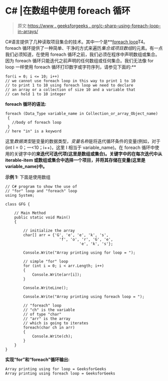 # C# |在数组中使用 foreach 循环

> 原文:[https://www . geeksforgeeks . org/c-sharp-using-foreach-loop-in-arrays/](https://www.geeksforgeeks.org/c-sharp-using-foreach-loop-in-arrays/)

C#语言提供了几种读取项目集合的技术。其中一个是**[foreach loop](https://www.geeksforgeeks.org/c-foreach-loop/)T4。foreach 循环提供了一种简单、干净的方式来遍历*集合或项目数组*的元素。有一点我们必须知道，在使用 foreach 循环之前，我们必须在程序中声明数组或集合。因为 foreach 循环只能迭代之前声明的任何数组或任何集合。我们无法像 for loop 一样使用 foreach 循环打印数字或字符序列，请参见下面的:**

```
for(i = 0; i <= 10; i++)
// we cannot use foreach loop in this way to print 1 to 10
// to print 1 to 10 using foreach loop we need to declare 
// an array or a collection of size 10 and a variable that 
// can hold 1 to 10 integer 
```

**foreach 循环的语法:**

```
foreach (Data_Type variable_name in Collection_or_array_Object_name)
 {
   //body of foreach loop
 }
// here "in" is a keyword

```

这里*数据类型*是变量的数据类型，*变量名称*是将迭代循环条件的变量(例如，对于(int I = 0；一<10；i++)，这里 I 相当于 variable_name)。在 foreach 循环中使用的关键字中的**来迭代可迭代项(这里是数组或集合)。**关键字中的**在每次迭代中从 iterable-item 或数组或集合中选择一个项目，并将其存储在变量(这里是 variable_name)中。**

**示例 1:** 下面是使用数组

```
// C# program to show the use of
// "for" loop and "foreach" loop
using System;

class GFG {

    // Main Method
    public static void Main()
    {

        // initialize the array
        char[] arr = {'G', 'e', 'e', 'k', 's', 
                        'f', 'o', 'r', 'G', 'e', 
                                 'e', 'k', 's'};

        Console.Write("Array printing using for loop = ");

        // simple "for" loop
        for (int i = 0; i < arr.Length; i++)
        {
            Console.Write(arr[i]);
        }

        Console.WriteLine();

        Console.Write("Array printing using foreach loop = ");

        // "foreach" loop
        // "ch" is the variable
        // of type "char"
        // "arr" is the array 
        // which is going to iterates
        foreach(char ch in arr)
        {
            Console.Write(ch);
        }
    }
}
```

**实现“for”和“foreach”循环输出:**

```
Array printing using for loop = GeeksforGeeks
Array printing using foreach loop = GeeksforGeeks

```